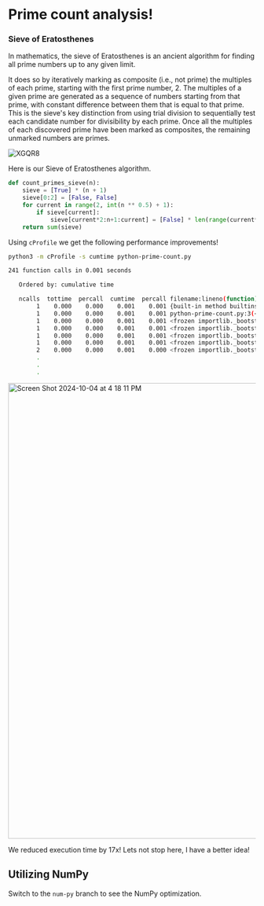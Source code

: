 # Prime count analysis!
### Sieve of Eratosthenes

In mathematics, the sieve of Eratosthenes is an ancient algorithm for finding all prime numbers up to any given limit.

It does so by iteratively marking as composite (i.e., not prime) the multiples of each prime, starting with the first prime number, 2. The multiples of a given prime are generated as a sequence of numbers starting from that prime, with constant difference between them that is equal to that prime. This is the sieve's key distinction from using trial division to sequentially test each candidate number for divisibility by each prime. Once all the multiples of each discovered prime have been marked as composites, the remaining unmarked numbers are primes.

![XGQR8](https://github.com/user-attachments/assets/c3568212-cab9-4db1-8b21-937f785d39b4)

Here is our Sieve of Eratosthenes algorithm.

```python
def count_primes_sieve(n):
    sieve = [True] * (n + 1)
    sieve[0:2] = [False, False]
    for current in range(2, int(n ** 0.5) + 1):
        if sieve[current]:
            sieve[current*2:n+1:current] = [False] * len(range(current*2, n+1, current))
    return sum(sieve)
```

Using `cProfile` we get the following performance improvements!

```bash
python3 -m cProfile -s cumtime python-prime-count.py
```

```bash
241 function calls in 0.001 seconds

   Ordered by: cumulative time

   ncalls  tottime  percall  cumtime  percall filename:lineno(function)
        1    0.000    0.000    0.001    0.001 {built-in method builtins.exec}
        1    0.000    0.000    0.001    0.001 python-prime-count.py:3(<module>)
        1    0.000    0.000    0.001    0.001 <frozen importlib._bootstrap>:1002(_find_and_load)
        1    0.000    0.000    0.001    0.001 <frozen importlib._bootstrap>:967(_find_and_load_unlocked)
        1    0.000    0.000    0.001    0.001 <frozen importlib._bootstrap>:659(_load_unlocked)
        1    0.000    0.000    0.001    0.001 <frozen importlib._bootstrap>:558(module_from_spec)
        2    0.000    0.000    0.001    0.000 <frozen importlib._bootstrap>:220(_call_with_frames_removed)
        .
        .
        .
```
<img width="927" alt="Screen Shot 2024-10-04 at 4 18 11 PM" src="https://github.com/user-attachments/assets/7f092efb-c792-43fe-9ddb-381f80860843">

We reduced execution time by 17x! Lets not stop here, I have a better idea!

## Utilizing NumPy

Switch to the `num-py` branch to see the NumPy optimization.

